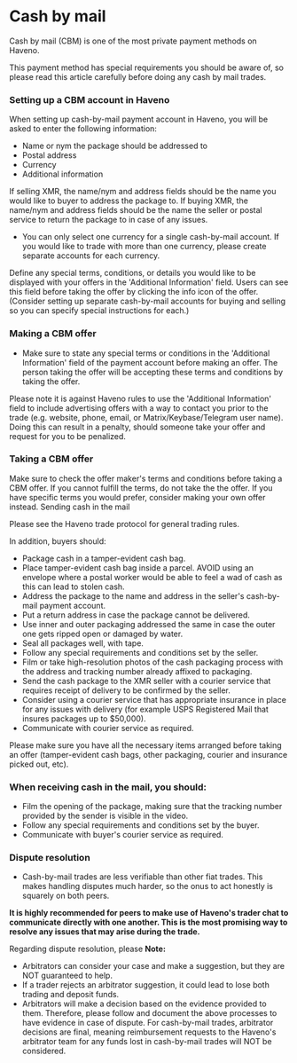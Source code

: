# Cash by mail

Cash by mail (CBM) is one of the most private payment methods on Haveno.

This payment method has special requirements you should be aware of, so please read this article carefully before doing any cash by mail trades.


### Setting up a CBM account in Haveno

When setting up cash-by-mail payment account in Haveno, you will be asked to enter the following information:

- Name or nym the package should be addressed to
- Postal address
- Currency
- Additional information

If selling XMR, the name/nym and address fields should be the name you would like to buyer to address the package to. If buying XMR, the name/nym and address fields should be the name the seller or postal service to return the package to in case of any issues.

- You can only select one currency for a single cash-by-mail account. If you would like to trade with more than one currency, please create separate accounts for each currency.

Define any special terms, conditions, or details you would like to be displayed with your offers in the 'Additional Information' field. Users can see this field before taking the offer by clicking the info icon of the offer. (Consider setting up separate cash-by-mail accounts for buying and selling so you can specify special instructions for each.)

### Making a CBM offer

- Make sure to state any special terms or conditions in the 'Additional Information' field of the payment account before making an offer. The person taking the offer will be accepting these terms and conditions by taking the offer.

Please note it is against Haveno rules to use the 'Additional Information' field to include advertising offers with a way to contact you prior to the trade (e.g. website, phone, email, or Matrix/Keybase/Telegram user name). Doing this can result in a penalty, should someone take your offer and request for you to be penalized.

### Taking a CBM offer

Make sure to check the offer maker's terms and conditions before taking a CBM offer. If you cannot fulfill the terms, do not take the the offer. If you have specific terms you would prefer, consider making your own offer instead.
Sending cash in the mail

Please see the Haveno trade protocol for general trading rules.

In addition, buyers should:

- Package cash in a tamper-evident cash bag.
- Place tamper-evident cash bag inside a parcel. AVOID using an envelope where a postal worker would be able to feel a wad of cash as this can lead to stolen cash.
- Address the package to the name and address in the seller's cash-by-mail payment account.
- Put a return address in case the package cannot be delivered.
- Use inner and outer packaging addressed the same in case the outer one gets ripped open or damaged by water.
- Seal all packages well, with tape.
- Follow any special requirements and conditions set by the seller.
- Film or take high-resolution photos of the cash packaging process with the address and tracking number already affixed to packaging.
- Send the cash package to the XMR seller with a courier service that requires receipt of delivery to be confirmed by the seller.
- Consider using a courier service that has appropriate insurance in place for any issues with delivery (for example USPS Registered Mail that insures packages up to $50,000).
- Communicate with courier service as required.

Please make sure you have all the necessary items arranged before taking an offer (tamper-evident cash bags, other packaging, courier and insurance picked out, etc).

### When receiving cash in the mail, you should:

- Film the opening of the package, making sure that the tracking number provided by the sender is visible in the video.
- Follow any special requirements and conditions set by the buyer.
- Communicate with buyer's courier service as required.

### Dispute resolution

- Cash-by-mail trades are less verifiable than other fiat trades. This makes handling disputes much harder, so the onus to act honestly is squarely on both peers.

**It is highly recommended for peers to make use of Haveno's trader chat to communicate directly with one another. This is the most promising way to resolve any issues that may arise during the trade.**

Regarding dispute resolution, please **Note:**

- Arbitrators can consider your case and make a suggestion, but they are NOT guaranteed to help.
- If a trader rejects an arbitrator suggestion, it could lead to lose both trading and deposit funds.
- Arbitrators will make a decision based on the evidence provided to them. Therefore, please follow and document the above processes to have evidence in case of dispute. For cash-by-mail trades, arbitrator decisions are final, meaning reimbursement requests to the Haveno's arbitrator team for any funds lost in cash-by-mail trades will NOT be considered.
